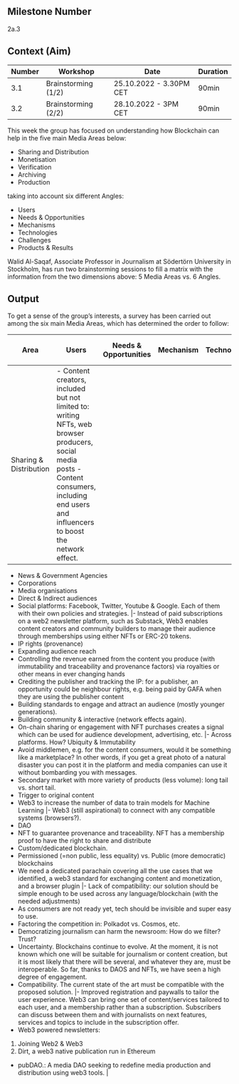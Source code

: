 ## Milestone Number
2a.3

## Context (Aim) 

| Number        | Workshop      | Date         | Duration     |
| ------------- | ------------- |------------- |------------- |
| 3.1 | Brainstorming (1/2)  |25.10.2022 - 3.30PM CET|90min|
| 3.2 | Brainstorming (2/2) |28.10.2022 - 3PM CET|90min|

This week the group has focused on understanding how Blockchain can help in the five main Media Areas below:

- Sharing and Distribution
- Monetisation
- Verification
- Archiving
- Production

taking into account six different Angles:

- Users
- Needs & Opportunities
- Mechanisms
- Technologies
- Challenges
- Products & Results
 
Walid Al-Saqaf, Associate Professor in Journalism at Södertörn University in Stockholm, has run two brainstorming sessions to fill a matrix with the information from the two dimensions above: 5 Media Areas vs. 6 Angles.

## Output

To get a sense of the group’s interests, a survey has been carried out among the six main Media Areas, which has determined the order to follow:

| Area        | Users      | Needs & Opportunities         | Mechanism     |Technologies     |Challenges     |Products & Results     |
| ----------- | ---------- |------------------------------ |-------------- |-----------------|---------------|-----------------------|
| Sharing & Distribution | - Content creators, included but not limited to: writing NFTs, web browser producers, social media posts - Content consumers, including end users and influencers to boost the network effect.
- News & Government Agencies
- Corporations
- Media organisations
- Direct & Indirect audiences
- Social platforms: Facebook, Twitter, Youtube & Google. Each of them with their own policies and strategies.
|- Instead of paid subscriptions on a web2 newsletter platform, such as Substack, Web3 enables content creators and community builders to manage their audience through memberships using either NFTs or ERC-20 tokens.
- IP rights (provenance)
- Expanding audience reach
- Controlling the revenue earned from the content you produce (with immutability and traceability and provenance factors) via royalties or other means in ever changing hands
- Crediting  the publisher and tracking the IP: for a  publisher, an opportunity could be neighbour rights, e.g. being paid by GAFA when they are using the publisher content
- Building standards to engage and attract an audience (mostly younger generations). 
- Building community & interactive (network effects again).
- On-chain sharing or engagement with NFT purchases creates a signal which can be used for audience development, advertising, etc.
|- Across platforms. How? Ubiquity & Immutability  
- Avoid middlemen, e.g. for the content consumers, would it be something like a marketplace? In other words, if you get a great photo of a natural disaster you can post it in the platform and media companies can use it without bombarding you with messages.
- Secondary market with more variety of products (less volume): long tail vs. short tail.
- Trigger to original content
- Web3 to increase the number of data to train models for Machine Learning
|- Web3 (still aspirational) to connect with any compatible systems (browsers?).
- DAO
- NFT to guarantee provenance and traceability. NFT has a membership proof to have the right to share and distribute
- Custom/dedicated blockchain.
- Permissioned (=non public, less equality) vs. Public (more democratic)  blockchains 
- We need a dedicated parachain covering all the use cases that we identified, a web3 standard for exchanging content and monetization, and a browser plugin
|- Lack of compatibility: our solution should be simple enough to be used across any language/blockchain (with the needed adjustments)
- As consumers are not ready yet, tech should be invisible and super easy to use.
- Factoring the competition in: Polkadot vs. Cosmos, etc.
- Democratizing journalism can harm the newsroom: How do we filter? Trust? 
- Uncertainty. Blockchains continue to evolve. At the moment, it is not known which one will be suitable for journalism or content creation, but it is most likely that there will be several, and whatever they are, must be interoperable. So far, thanks to DAOS and NFTs, we have seen a high degree of engagement.  
- Compatibility. The current state of the art must be compatible with the proposed solution.
|- Improved registration and paywalls to tailor the user experience. Web3 can bring one set of content/services tailored to each user, and a membership rather than a subscription. Subscribers can discuss between them and with journalists on next features, services and topics to include in the subscription offer.
- Web3 powered newsletters: 
1. Joining Web2 & Web3
2. Dirt, a web3 native publication run in Ethereum
- pubDAO.: A media DAO seeking to redefine media production and distribution using web3 tools. |
